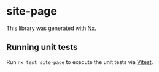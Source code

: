 # site-page

This library was generated with [Nx](https://nx.dev).

## Running unit tests

Run `nx test site-page` to execute the unit tests via [Vitest](https://vitest.dev/).
